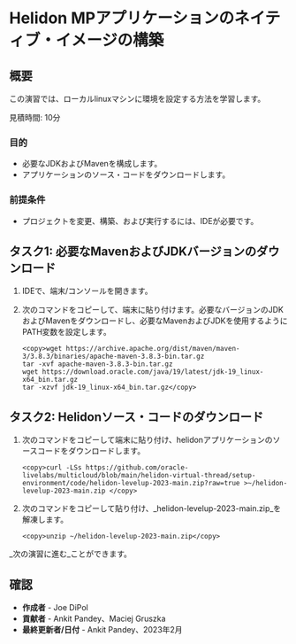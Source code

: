 # Helidon MPアプリケーションのネイティブ・イメージの構築

## 概要

この演習では、ローカルlinuxマシンに環境を設定する方法を学習します。

見積時間: 10分

### 目的

*   必要なJDKおよびMavenを構成します。
*   アプリケーションのソース・コードをダウンロードします。

### 前提条件

*   プロジェクトを変更、構築、および実行するには、IDEが必要です。

## タスク1: 必要なMavenおよびJDKバージョンのダウンロード

1.  IDEで、端末/コンソールを開きます。
    
2.  次のコマンドをコピーして、端末に貼り付けます。必要なバージョンのJDKおよびMavenをダウンロードし、必要なMavenおよびJDKを使用するようにPATH変数を設定します。
    
        <copy>wget https://archive.apache.org/dist/maven/maven-3/3.8.3/binaries/apache-maven-3.8.3-bin.tar.gz
        tar -xvf apache-maven-3.8.3-bin.tar.gz
        wget https://download.oracle.com/java/19/latest/jdk-19_linux-x64_bin.tar.gz
        tar -xzvf jdk-19_linux-x64_bin.tar.gz</copy>
        

## タスク2: Helidonソース・コードのダウンロード

1.  次のコマンドをコピーして端末に貼り付け、helidonアプリケーションのソースコードをダウンロードします。
    
        <copy>curl -LSs https://github.com/oracle-livelabs/multicloud/blob/main/helidon-virtual-thread/setup-environment/code/helidon-levelup-2023-main.zip?raw=true >~/helidon-levelup-2023-main.zip </copy>
        
2.  次のコマンドをコピーして貼り付け、_helidon-levelup-2023-main.zip_を解凍します。
    
        <copy>unzip ~/helidon-levelup-2023-main.zip</copy>
        

_次の演習に進む_ことができます。

## 確認

*   **作成者** - Joe DiPol
*   **貢献者** - Ankit Pandey、Maciej Gruszka
*   **最終更新者/日付** - Ankit Pandey、2023年2月